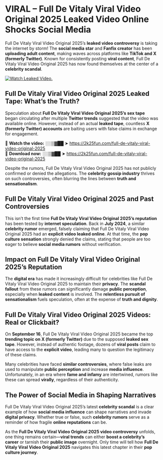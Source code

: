 # VIRAL – Full De Vitaly Viral Video Original 2025 Leaked Video Online Shocks Social Media 

Full De Vitaly Viral Video Original 2025’s **leaked video controversy** is taking the internet by storm! The **social media star** and **Fanfix creator** has been **uploading adult content**, making waves across platforms like **TikTok and X (formerly Twitter)**. Known for consistently posting **viral content**, Full De Vitaly Viral Video Original 2025 has now found themselves at the center of a **celebrity scandal**.  

[![Watch Leaked Video.](https://miro.medium.com/v2/resize:fit:828/format:webp/1*cilzJN44JGOrTw9NJCrNHA.gif "Watch Leaked Video")](https://2k25fun.com/full-de-vitaly-viral-video-original-2025)

## **Full De Vitaly Viral Video Original 2025 Leaked Tape: What’s the Truth?**  
Speculation about **Full De Vitaly Viral Video Original 2025’s sex tape** began circulating after multiple **Twitter trends** suggested that the video was available online. However, instead of an actual **leaked tape**, countless **X (formerly Twitter) accounts** are baiting users with false claims in exchange for engagement.  

🔹 **Watch the video:** ░░▒▓██ ➤ https://2k25fun.com/full-de-vitaly-viral-video-original-2025  
🔹 **Download now:** ░░▒▓██ ➤ https://2k25fun.com/full-de-vitaly-viral-video-original-2025  

Despite the rumors, Full De Vitaly Viral Video Original 2025 has not publicly confirmed or denied the allegations. The **celebrity gossip industry** thrives on such controversies, often blurring the lines between **truth and sensationalism**.  

## **Full De Vitaly Viral Video Original 2025 and Past Controversies**  
This isn’t the first time **Full De Vitaly Viral Video Original 2025’s reputation** has been tested by **internet speculation**. Back in **July 2024**, a similar **celebrity rumor** emerged, falsely claiming that Full De Vitaly Viral Video Original 2025 had an **explicit video leaked online**. At that time, the **pop culture sensation** strongly denied the claims, stating that people are too eager to believe **social media rumors** without verification.  

## **Impact on Full De Vitaly Viral Video Original 2025’s Reputation**  
The **digital era** has made it increasingly difficult for celebrities like Full De Vitaly Viral Video Original 2025 to maintain their **privacy**. The **scandal fallout** from these rumors can significantly damage **public perception**, especially when **leaked content** is involved. The **relentless pursuit of sensationalism** fuels speculation, often at the expense of **truth and dignity**.  

## **Full De Vitaly Viral Video Original 2025 Videos: Real or Clickbait?**  
On **September 16**, Full De Vitaly Viral Video Original 2025 became the top **trending topic on X (formerly Twitter)** due to the supposed **leaked sex tape**. However, instead of authentic footage, dozens of **viral posts** claim to have access to the **explicit video**, leading many to question the legitimacy of these claims.  

Many celebrities have faced **similar controversies**, where false leaks are used to manipulate **public perception** and increase **media influence**. Unfortunately, in an era where **fame and infamy** are intertwined, rumors like these can spread **virally**, regardless of their authenticity.  

## **The Power of Social Media in Shaping Narratives**  
Full De Vitaly Viral Video Original 2025’s latest **celebrity scandal** is a clear example of how **social media influence** can shape narratives and invade **digital privacy**. Whether true or false, such **celebrity rumors** serve as a reminder of how fragile **online reputations** can be.  

As the **Full De Vitaly Viral Video Original 2025 video controversy** unfolds, one thing remains certain—**viral trends** can either **boost a celebrity’s career** or tarnish their **public image** overnight. Only time will tell how **Full De Vitaly Viral Video Original 2025** navigates this latest chapter in their **pop culture journey**. 